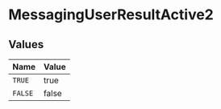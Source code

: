# MessagingUserResultActive2


## Values

| Name    | Value   |
| ------- | ------- |
| `TRUE`  | true    |
| `FALSE` | false   |